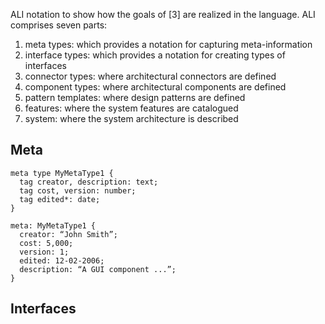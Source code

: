ALI notation to show how the goals of [3] are realized in the language. ALI comprises seven parts:

1. meta types: which provides a notation for capturing meta-information
2. interface types: which provides a notation for creating types of interfaces
3. connector types: where architectural connectors are defined
4. component types: where architectural components are defined
5. pattern templates: where design patterns are defined
6. features: where the system features are catalogued
7. system: where the system architecture is described

## Meta

```
meta type MyMetaType1 {
  tag creator, description: text; 
  tag cost, version: number;
  tag edited*: date;
}

meta: MyMetaType1 { 
  creator: “John Smith”; 
  cost: 5,000;
  version: 1;
  edited: 12-02-2006;
  description: “A GUI component ...”;
}
```

## Interfaces

```

```